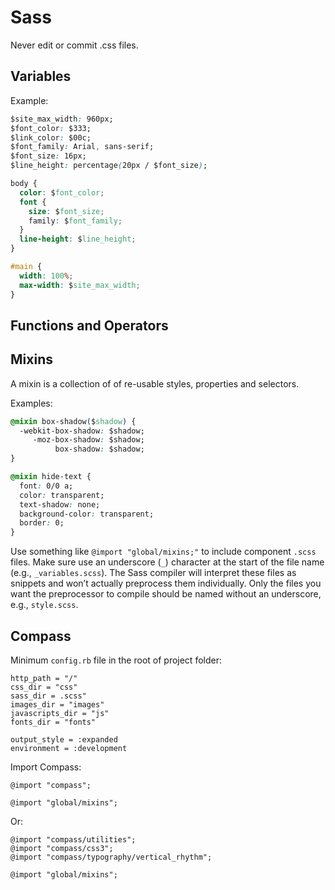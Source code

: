 # Sass
Never edit or commit .css files.
## Variables
Example: 
```css
$site_max_width: 960px;
$font_color: $333;
$link_color: $00c;
$font_family: Arial, sans-serif;
$font_size: 16px;
$line_height: percentage(20px / $font_size);

body {
  color: $font_color;
  font {
    size: $font_size;
    family: $font_family;
  }
  line-height: $line_height;
}

#main {
  width: 100%;
  max-width: $site_max_width;
}
```

## Functions and Operators

## Mixins
A mixin is a collection of of re-usable styles, properties and selectors.

Examples:
```css
@mixin box-shadow($shadow) {
  -webkit-box-shadow: $shadow;
     -moz-box-shadow: $shadow;
          box-shadow: $shadow;
}

@mixin hide-text {
  font: 0/0 a;
  color: transparent;
  text-shadow: none;
  background-color: transparent;
  border: 0;
}
```

Use something like `@import "global/mixins;"` to include component `.scss` files. Make sure use an underscore (`_`) character at the start of the file name (e.g., `_variables.scss`). The Sass compiler will interpret these files as snippets and won’t actually preprocess them individually. Only the files you want the preprocessor to compile should be named without an underscore, e.g., `style.scss`.

## Compass
Minimum `config.rb` file in the root of project folder:
```
http_path = "/"
css_dir = "css"
sass_dir = .scss"
images_dir = "images"
javascripts_dir = "js"
fonts_dir = "fonts"

output_style = :expanded
environment = :development
```

Import Compass:
```
@import "compass";

@import "global/mixins";
```
Or:
```
@import "compass/utilities";
@import "compass/css3";
@import "compass/typography/vertical_rhythm";

@import "global/mixins";
```